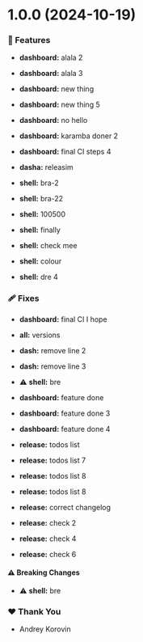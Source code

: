 # 1.0.0 (2024-10-19)


### 🚀 Features

- **dashboard:** alala 2

- **dashboard:** alala 3

- **dashboard:** new thing

- **dashboard:** new thing 5

- **dashboard:** no hello

- **dashboard:** karamba doner 2

- **dashboard:** final CI steps 4

- **dasha:** releasim

- **shell:** bra-2

- **shell:** bra-22

- **shell:** 100500

- **shell:** finally

- **shell:** check mee

- **shell:** colour

- **shell:** dre 4


### 🩹 Fixes

- **dashboard:** final CI I hope

- **all:** versions

- **dash:** remove line 2

- **dash:** remove line 3

- ⚠️  **shell:** bre

- **dashboard:** feature done

- **dashboard:** feature done 3

- **dashboard:** feature done 4

- **release:** todos list

- **release:** todos list 7

- **release:** todos list 8

- **release:** todos list 8

- **release:** correct changelog

- **release:** check 2

- **release:** check 4

- **release:** check 6


#### ⚠️  Breaking Changes

- ⚠️  **shell:** bre

### ❤️  Thank You

- Andrey Korovin